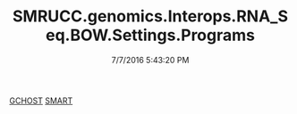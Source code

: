 ﻿---
title: SMRUCC.genomics.Interops.RNA_Seq.BOW.Settings.Programs
date: 7/7/2016 5:43:20 PM
---

[GCHOST](T-SMRUCC.genomics.Interops.RNA_Seq.BOW.Settings.Programs.GCHOST.html)
[SMART](T-SMRUCC.genomics.Interops.RNA_Seq.BOW.Settings.Programs.SMART.html)
